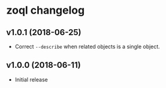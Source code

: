 # zoql changelog

## v1.0.1 (2018-06-25)

 * Correct `--describe` when related objects is a single object.

## v1.0.0 (2018-06-11)

 * Initial release
